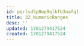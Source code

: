 ```yaml
---
id: pqrlsd5p0wp9qlkfb3nafql
title: 32_NumericRanges
desc: ''
updated: 1701279417524
created: 1701279417524
---
```

